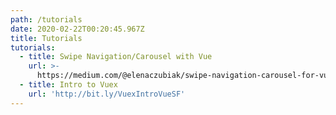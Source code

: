 ```yaml
---
path: /tutorials
date: 2020-02-22T00:20:45.967Z
title: Tutorials
tutorials:
  - title: Swipe Navigation/Carousel with Vue
    url: >-
      https://medium.com/@elenaczubiak/swipe-navigation-carousel-for-vue-tutorial-d647b7dc7174
  - title: Intro to Vuex
    url: 'http://bit.ly/VuexIntroVueSF'
---
```


